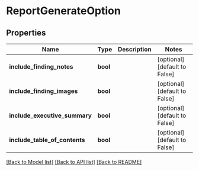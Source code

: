 # ReportGenerateOption

## Properties
Name | Type | Description | Notes
------------ | ------------- | ------------- | -------------
**include_finding_notes** | **bool** |  | [optional] [default to False]
**include_finding_images** | **bool** |  | [optional] [default to False]
**include_executive_summary** | **bool** |  | [optional] [default to False]
**include_table_of_contents** | **bool** |  | [optional] [default to False]

[[Back to Model list]](../README.md#documentation-for-models) [[Back to API list]](../README.md#documentation-for-api-endpoints) [[Back to README]](../README.md)


